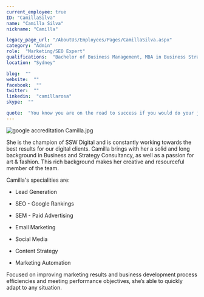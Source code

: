 ```yaml
---
current_employee: true
ID: "CamillaSilva"
name: "Camilla Silva"
nickname: "Camilla"

legacy_page_url: "/AboutUs/Employees/Pages/CamillaSilva.aspx"
category: "Admin"
role:  "Marketing/SEO Expert"
qualifications:  "Bachelor of Business Management, MBA in Business Strategic Management"
location: "Sydney"

blog:  ""
website:  ""
facebook:  ""
twitter:  ""
linkedin:  "camillarosa"
skype:  ""

quote:  "You know you are on the road to success if you would do your job, and not be paid for it.  -- Oprah Winfrey"
---
```


 ![google accreditation Camilla.jpg](./Images/Bio/google%20accreditation%20Camilla.jpg) 
  

She is the champion of SSW Digital and is constantly working towards the best results for our digital clients. Camilla brings with her a solid and long background in Business and Strategy Consultancy, as well as a passion for art & fashion. This rich background makes her creative and resourceful member of the team.

Camilla's specialities are:  

*   Lead Generation

*   SEO - Google Rankings
*   SEM - Paid Advertising

*   Email Marketing
*   Social Media
*   Content Strategy
*   Marketing Automation

Focused on improving marketing results and business development process efficiencies and meeting performance objectives, she’s able to quickly adapt to any situation.
